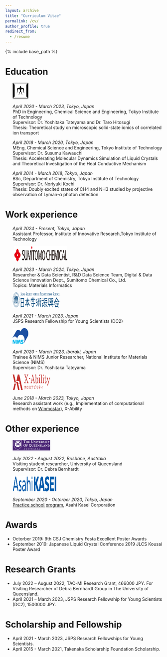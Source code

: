 ```yaml
---
layout: archive
title: "Curriculum Vitae"
permalink: /cv/
author_profile: true
redirect_from:
  - /resume
---
```


{% include base_path %}

Education  
======
<ul style="list-style-type:none;">
<li>
	<div class='timeline-item'>
		<!-- <img class='timeline-image'  src="../assets/uoc.jpeg" width="50" height="50" float="left"> -->
		<img class='timeline-image'  src="../assets/img-seal-202109.webp" width="50" height="50" float="left">
		<div class='timeline-text'>
			<p>
			<i>April 2020 - March 2023, Tokyo, Japan</i> <br/>
			PhD in Engineering, Chemical Science and Engineering, Tokyo Institute of Technology <br/>
			Supervisor: Dr. Yoshitaka Tateyama and Dr. Taro Hitosugi <br/>
      Thesis: Theoretical study on microscopic solid-state ionics of correlated ion transport <br/>
			<!-- Keywords: Molecular dynamics, All-solid state battery, Solid Electrolyte, Ionic Conductivity, Nonequilibrium thermodynamics -->
			</p>
		</div>
	</div>
</li>

<li>
	<div class='timeline-item'>
		<div class='timeline-text'>
			<p>
			<i>April 2018 - March 2020, Tokyo, Japan</i> <br/>
			MEng, Chemical Science and Engineering, Tokyo Institute of Technology <br/>
			Supervisor: Dr. Susumu Kawauchi <br/>
      Thesis: Accelerating Molecular Dynamics Simulation of Liquid Crystals and Theoretical Investigation of the Heat Conductive Mechanism <br/>
      <!-- 液晶相の分子動力学計算の効率化と熱伝導機構の理論的解明 -->
			<!-- Keywords: Molecular dynamics, Liquid crystal, Thermal conductivity, Phase transition, Nonequilibrium thermodynamics, Polymer -->
			</p>
		</div>
	</div>
</li>

<li>
	<div class='timeline-item'>
		<!-- <img  class='timeline-image' src="../assets/uoc.jpeg" width="50" height="50" float="left"> -->
		<div class='timeline-text'>
			<p>
			<i>April 2014 - March 2018, Tokyo, Japan</i> <br/>
			BSc, Department of Chemistry, Tokyo Institute of Technology <br/>
      Supervisor: Dr. Noriyuki Kochi <br/>
      Thesis: Doubly excited states of CH4 and NH3 studied by projective observation of Lyman-α photon detection<br/>
      <!-- Keywords: Atomic and molecular physics, Doubly excited state, Synchrotron radiation experiment <br/> -->
			</p>
		</div>
	</div>
</li>
</ul>

Work experience  
======
<ul style="list-style-type:none;">
<li>
	<div class='timeline-item'>
		<!-- <img class='timeline-image'  src="../assets/msr.jpeg" width="50" style="margin-right:5px; margin-left:5px;" height="50" float="left"> -->
		<div class='timeline-text'>
			<p>
			<i>April 2024 - Present, Tokyo, Japan</i> <br/>
			Assistant Professor, Institute of Innovative Research,Tokyo Institute of Technology <br/>
			<!-- Topics: Hoge -->
			</p>
		</div>
	</div>
</li>

<li>
	<div class='timeline-item'>
		<img class='timeline-image'  src="../assets/SumiChem.svg" width="170" style="margin-right:5px; margin-left:5px;" height="50" float="left">
		<div class='timeline-text'>
			<p>
			<i>April 2023 - March 2024, Tokyo, Japan</i> <br/>
			Researcher & Data Scientist, R&D Data Science Team, Digital & Data Science Innovation Dept., Sumitomo Chemical Co., Ltd. <br/>
			Topics: Materials Informatics
			</p>
		</div>
	</div>
</li>

<li>
	<div class='timeline-item'>
		<!-- <img class='timeline-image' src="../assets/NIMS.png" width="50" height="50" float="left"> -->
		<img class='timeline-image' src="../assets/JSPS.svg" height="50" width="150" float="left">
		<div class='timeline-text'>
			<p>
			<i>April 2021 - March 2023, Japan</i> <br/>
			JSPS Research Fellowship for Young Scientists (DC2) <br/>
			</p>
		</div>
	</div>
</li>

<li>
	<div class='timeline-item'>
		<!-- <img class='timeline-image' src="../assets/NIMS.png" width="50" height="50" float="left"> -->
		<img class='timeline-image' src="../assets/NIMS.png" height="50" width="50" float="left">
		<div class='timeline-text'>
			<p>
			<i>April 2020 - March 2023, Ibaraki, Japan</i> <br/>
			Trainee & NIMS Junior Researcher, National Institute for Materials Science (NIMS) <br/>
      Supervisor: Dr. Yoshitaka Tateyama <br/>
			</p>
		</div>
	</div>
</li>

<li>
	<div class='timeline-item'>
		<!-- <img class='timeline-image' src="../assets/dm.png" width="50" height="50" float="left"> -->
		<img class='timeline-image' src="../assets/xability.svg" width="120" height="50" float="left">
		<div class='timeline-text'>
			<p>
			<i>June 2018 - March 2023, Tokyo, Japan</i> <br/>
			Research assistant work (e.g., Implementation of computational methods on <a href="https://winmostar.com/en/">Winmostar</a>), X-Ability <br/>
			</p>
		</div>
	</div>
</li>
</ul>

Other experience  
======
<ul style="list-style-type:none;">
<li>
	<div class='timeline-item'>
		<!-- <img class='timeline-image' src="../assets/dm.png" width="50" height="50" float="left"> -->
		<img class='timeline-image' src="../assets/UQ.png" width="120" float="left">
		<div class='timeline-text'>
			<p>
			<i>July 2022 - August 2022, Brisbane, Australia</i> <br/>
			Visiting student researcher, University of Queensland <br/>
      		Supervisor: Dr. Debra Bernhardt<br/>
			</p>
		</div>
	</div>
</li>

<li>
	<div class='timeline-item'>
		<!-- <img class='timeline-image' src="../assets/dm.png" width="50" height="50" float="left"> -->
		<img class='timeline-image' src="../assets/AsahiKASEI.png" width="140" height="50" float="left">
		<div class='timeline-text'>
			<p>
			<i>September 2020 - Octorber 2020, Tokyo, Japan</i> <br/>
			<a href="https://www.tac-mi.titech.ac.jp/en/activity/practiceschool2020/">Practice school program</a>,  Asahi Kasei Corporation  <br/>
			</p>
		</div>
	</div>
</li>
</ul>
  
Awards
======
* Octorber 2019: 9th CSJ Chemistry Festa Excellent Poster Awards
* September 2019: Japanese Liquid Crystal Conference 2019 JLCS Kousai Poster Award

Research Grants
=====
* July 2022 – August 2022,	TAC-MI Research Grant, 466000 JPY.
  For Visiting Researcher of Debra Bernhardt Group in The University of Queensland.
* April 2021 – March 2023,	JSPS Research Fellowship for Young Scientists (DC2), 1500000 JPY.

Scholarship and Fellowship
=====
* April 2021 - March 2023, JSPS Research Fellowships for Young Scientists.
* April 2015 - March 2021, Takenaka Scholarship Foundation Scholarship.
